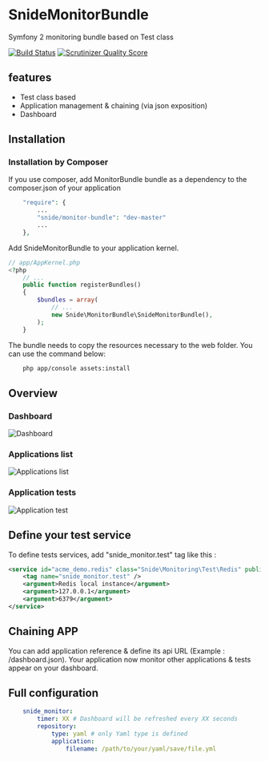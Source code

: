 SnideMonitorBundle
==================

Symfony 2 monitoring bundle based on Test class

[![Build Status](https://travis-ci.org/pdenis/SnideMonitorBundle.png?branch=master)](https://travis-ci.org/pdenis/SnideMonitorBundle)
[![Scrutinizer Quality Score](https://scrutinizer-ci.com/g/pdenis/SnideMonitorBundle/badges/quality-score.png?s=db430d0b51814554d04706e8790a6642ae4322f3)](https://scrutinizer-ci.com/g/pdenis/SnideMonitorBundle/)

## features
- Test class based
- Application management & chaining (via json exposition)
- Dashboard

## Installation

### Installation by Composer

If you use composer, add MonitorBundle bundle as a dependency to the composer.json of your application

```php
    "require": {
        ...
        "snide/monitor-bundle": "dev-master"
        ...
    },

```

Add SnideMonitorBundle to your application kernel.

```php
// app/AppKernel.php
<?php
    // ...
    public function registerBundles()
    {
        $bundles = array(
            // ...
            new Snide\MonitorBundle\SnideMonitorBundle(),
        );
    }
```

The bundle needs to copy the resources necessary to the web folder. You can use the command below:

```bash
    php app/console assets:install
```

## Overview

### Dashboard
<img src="https://raw.github.com/pdenis/MonitorBundle/master/docs/screenshots/monitor_dashboard.jpg" alt="Dashboard">

### Applications list
<img src="https://raw.github.com/pdenis/MonitorBundle/master/docs/screenshots/monitor_applications.jpg" alt="Applications list">

### Application tests
<img src="https://raw.github.com/pdenis/MonitorBundle/master/docs/screenshots/monitor_applications_tests.jpg" alt="Application test">

## Define your test service

To define tests services, add "snide_monitor.test" tag like this :

```xml
<service id="acme_demo.redis" class="Snide\Monitoring\Test\Redis" public="false">
    <tag name="snide_monitor.test" />
    <argument>Redis local instance</argument>
    <argument>127.0.0.1</argument>
    <argument>6379</argument>
</service>
```
## Chaining APP

You can add application reference & define its api URL (Example : /dashboard.json).
Your application now monitor other applications & tests appear on your dashboard.

## Full configuration

```yaml
    snide_monitor:
        timer: XX # Dashboard will be refreshed every XX seconds
        repository:
            type: yaml # only Yaml type is defined
            application:
                filename: /path/to/your/yaml/save/file.yml
```
